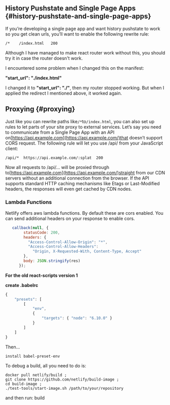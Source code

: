 ## History Pushstate and Single Page Apps {#history-pushstate-and-single-page-apps}

If you’re developing a single page app and want history pushstate to work so you get clean urls, you’ll want to enable the following rewrite rule:

`/*    /index.html   200`

Although I have managed to make react router work without this, you should try it in case the router doesn't work.

I encountered some problem when I changed this on the manifest:

**"start\_url": "./index.html"**

I changed it to **"start\_url": "./"**, then my router stopped working. But when I applied the redirect I mentioned above, it worked again.

## Proxying {#proxying}

Just like you can rewrite paths like`/*`to`/index.html`, you can also set up rules to let parts of your site proxy to external services. Let’s say you need to communicate from a Single Page App with an API on[https://api.example.com](https://api.example.com/)that doesn’t support CORS request. The following rule will let you use /api/ from your JavaScript client:

```
/api/*  https://api.example.com/:splat  200
```

Now all requests to /api/… will be proxied through to[https://api.example.com](https://api.example.com/)straight from our CDN servers without an additional connection from the browser. If the API supports standard HTTP caching mechanisms like Etags or Last-Modified headers, the responses will even get cached by CDN nodes.

### Lambda Functions

Netlify offers aws lambda functions. By default these are cors enabled. You can send additional headers on your response to enable cors.

```javascript
   callback(null, {
        statusCode: 200,
        headers: {
          "Access-Control-Allow-Origin": "*",
          "Access-Control-Allow-Headers":
            "Origin, X-Requested-With, Content-Type, Accept"
        },
        body: JSON.stringify(res)
      });
```

**For the old react-scripts version 1**

**create .babelrc**

```javascript
{
    "presets": [
        [
            "env",
            {
                "targets": { "node": "6.10.0" }
            }
        ]
    ]
}
```

Then...

```
install babel-preset-env
```
To debug a build, all you need to do is:
```
docker pull netlify/build ;
git clone https://github.com/netlify/build-image ; 
cd build-image ;
./test-tools/start-image.sh /path/to/your/repository
```

and then run: build <your build command>



